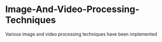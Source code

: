 # Image-And-Video-Processing-Techniques
Various image and video processing techniques have been implemented
